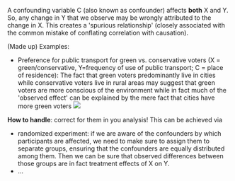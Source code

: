 A confounding variable C (also known as confounder) affects **both** X and Y. So, any change in Y that we observe may be wrongly attributed to the change in X. This creates a 'spurious relationship' (closely associated with the common mistake of conflating correlation with causation).

(Made up) Examples:
- Preference for public transport for green vs. conservative voters (X = green/conservative, Y=frequency of use of public transport; C = place of residence): The fact that green voters predominantly live in cities while conservative voters live in rural areas may suggest that green voters are more conscious of the environment while in fact much of the 'observed effect' can be explained by the mere fact that cities have more green voters
![](Pasted%20image%2020250223221155.png)

**How to handle**: correct for them in you analysis! This can be achieved via
- randomized experiment: if we are aware of the confounders by which participants are affected, we need to make sure to assign them to separate groups, ensuring that the confounders are equally distributed among them. Then we can be sure that observed differences between those groups are in fact treatment effects of X on Y. 
- ...